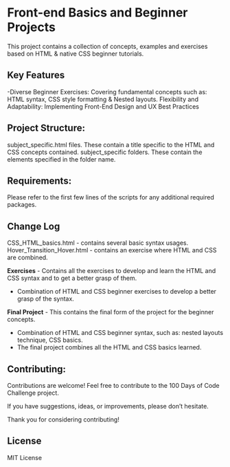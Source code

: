 # Front-end Basics and Beginner Projects # 

This project contains a collection of concepts, examples and exercises based on HTML & native CSS beginner tutorials.

## Key Features ##

-Diverse Beginner Exercises: Covering fundamental concepts such as: HTML syntax, CSS style formatting & Nested layouts.
Flexibility and Adaptability: Implementing Front-End Design and UX Best Practices

## Project Structure: ##

subject_specific.html files. These contain a title specific to the HTML and CSS concepts contained.
subject_specific folders. These contain the elements specified in the folder name.

## Requirements: ##
Please refer to the first few lines of the scripts for any additional required packages.

## Change Log ##

CSS_HTML_basics.html - contains several basic syntax usages.
Hover_Transition_Hover.html - contains an exercise where HTML and CSS are combined.

**Exercises** - Contains all the exercises to develop and learn the HTML and CSS syntax and to get a better grasp of them.
- Combination of HTML and CSS beginner exercises to develop a better grasp of the syntax.

**Final Project** - This contains the final form of the project for the beginner concepts.

- Combination of HTML and CSS beginner syntax, such as: nested layouts technique, CSS basics.
- The final project combines all the HTML and CSS basics learned.

## Contributing: ##

Contributions are welcome! Feel free to contribute to the 100 Days of Code Challenge project.

If you have suggestions, ideas, or improvements, please don’t hesitate.

Thank you for considering contributing!

## License ##
MIT License
